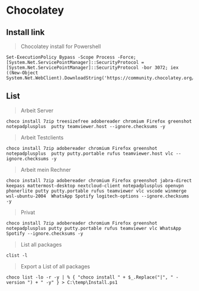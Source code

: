 ﻿# Chocolatey

## Install link
>  Chocolatey install for Powershell
```
Set-ExecutionPolicy Bypass -Scope Process -Force; [System.Net.ServicePointManager]::SecurityProtocol = [System.Net.ServicePointManager]::SecurityProtocol -bor 3072; iex ((New-Object System.Net.WebClient).DownloadString('https://community.chocolatey.org/install.ps1'))
```

## List
> Arbeit Server
```
choco install 7zip treesizefree adobereader chromium Firefox greenshot notepadplusplus  putty teamviewer.host --ignore.checksums -y
```

> Arbeit Testclients
```
choco install 7zip adobereader chromium Firefox greenshot notepadplusplus  putty putty.portable rufus teamviewer.host vlc --ignore.checksums -y
```

> Arbeit mein Rechner
```
choco install 7zip adobereader chromium Firefox greenshot jabra-direct keepass mattermost-desktop nextcloud-client notepadplusplus openvpn phonerlite putty putty.portable rufus teamviewer vlc vscode winmerge wsl-ubuntu-2004  WhatsApp Spotify logitech-options --ignore.checksums -y
```

> Privat
```
choco install 7zip adobereader chromium Firefox greenshot notepadplusplus putty putty.portable rufus teamviewer vlc WhatsApp Spotify --ignore.checksums -y
```

> List all packages
```
clist -l
```

> Export a List of all packages
```
choco list -lo -r -y | % { "choco install " + $_.Replace("|", " -version ") + " -y" } > C:\temp\Install.ps1
```

